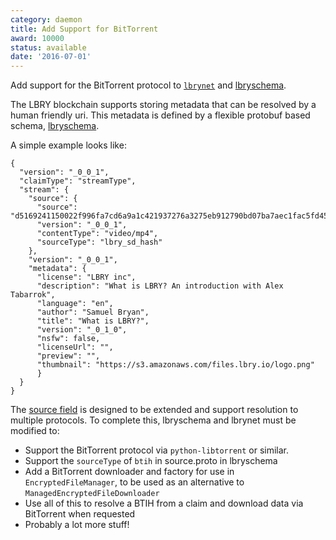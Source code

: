 ```yaml
---
category: daemon
title: Add Support for BitTorrent
award: 10000
status: available
date: '2016-07-01'
---
```


Add support for the BitTorrent protocol to [`lbrynet`](https://github.com/lbryio/lbry) and [lbryschema](https://www.github.com/lbryio/lbryschema).

The LBRY blockchain supports storing metadata that can be resolved by a human friendly uri.
This metadata is defined by a flexible protobuf based schema, [lbryschema](https://www.github.com/lbryio/lbryschema).

A simple example looks like:

```
{
  "version": "_0_0_1",
  "claimType": "streamType",
  "stream": {
    "source": {
      "source": "d5169241150022f996fa7cd6a9a1c421937276a3275eb912790bd07ba7aec1fac5fd45431d226b8fb402691e79aeb24b",
      "version": "_0_0_1",
      "contentType": "video/mp4",
      "sourceType": "lbry_sd_hash"
    },
    "version": "_0_0_1",
    "metadata": {
      "license": "LBRY inc",
      "description": "What is LBRY? An introduction with Alex Tabarrok",
      "language": "en",
      "author": "Samuel Bryan",
      "title": "What is LBRY?",
      "version": "_0_1_0",
      "nsfw": false,
      "licenseUrl": "",
      "preview": "",
      "thumbnail": "https://s3.amazonaws.com/files.lbry.io/logo.png"
      }
  }
}
```

The [source field](https://github.com/lbryio/lbryschema/blob/master/lbryschema/proto/source.proto) is designed to be extended and support resolution to multiple protocols. To complete this, lbryschema and lbrynet must be modified to:

- Support the BitTorrent protocol via `python-libtorrent` or similar.
- Support the `sourceType` of `btih` in source.proto in lbryschema
- Add a BitTorrent downloader and factory for use in `EncryptedFileManager`, to be used as an alternative to `ManagedEncryptedFileDownloader`
- Use all of this to resolve a BTIH from a claim and download data via BitTorrent when requested
- Probably a lot more stuff!
